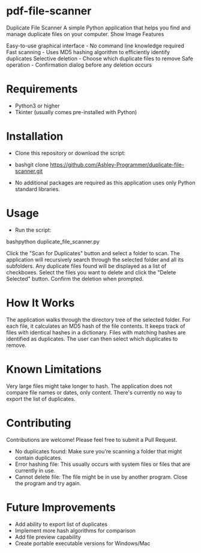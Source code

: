 # pdf-file-scanner

Duplicate File Scanner
A simple Python application that helps you find and manage duplicate files on your computer.
Show Image
Features

Easy-to-use graphical interface - No command line knowledge required
Fast scanning - Uses MD5 hashing algorithm to efficiently identify duplicates
Selective deletion - Choose which duplicate files to remove
Safe operation - Confirmation dialog before any deletion occurs

# Requirements

- Python3 or higher
- Tkinter (usually comes pre-installed with Python)

# Installation

- Clone this repository or download the script:

- bashgit clone https://github.com/Ashley-Programmer/duplicate-file-scanner.git

- No additional packages are required as this application uses only Python standard libraries.

# Usage

- Run the script:

bashpython duplicate_file_scanner.py

Click the "Scan for Duplicates" button and select a folder to scan.
The application will recursively search through the selected folder and all its subfolders.
Any duplicate files found will be displayed as a list of checkboxes.
Select the files you want to delete and click the "Delete Selected" button.
Confirm the deletion when prompted.

# How It Works

The application walks through the directory tree of the selected folder.
For each file, it calculates an MD5 hash of the file contents.
It keeps track of files with identical hashes in a dictionary.
Files with matching hashes are identified as duplicates.
The user can then select which duplicates to remove.

# Known Limitations

Very large files might take longer to hash.
The application does not compare file names or dates, only content.
There's currently no way to export the list of duplicates.

# Contributing
Contributions are welcome! Please feel free to submit a Pull Request.

- No duplicates found: Make sure you're scanning a folder that might contain duplicates.
- Error hashing file: This usually occurs with system files or files that are currently in use.
- Cannot delete file: The file might be in use by another program. Close the program and try again.

# Future Improvements

- Add ability to export list of duplicates
- Implement more hash algorithms for comparison
- Add file preview capability
- Create portable executable versions for Windows/Mac
